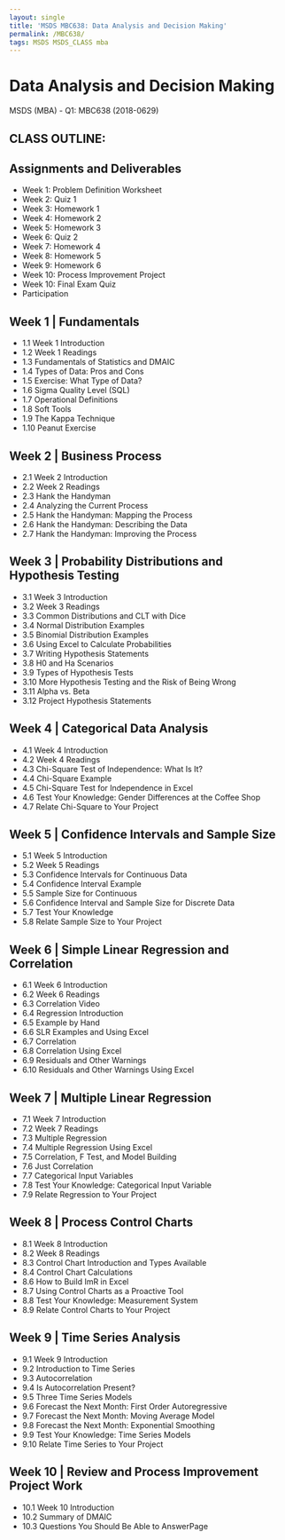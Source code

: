 ```yaml
---
layout: single
title: 'MSDS MBC638: Data Analysis and Decision Making'
permalink: /MBC638/
tags: MSDS MSDS_CLASS mba
---
```


# Data Analysis and Decision Making

MSDS (MBA) - Q1: MBC638 (2018-0629)



## CLASS OUTLINE:

## Assignments and Deliverables

 * Week 1: Problem Definition Worksheet
 * Week 2: Quiz 1  
 * Week 3: Homework 1
 * Week 4: Homework 2
 * Week 5: Homework 3
 * Week 6: Quiz 2  
 * Week 7: Homework 4
 * Week 8: Homework 5 
 * Week 9: Homework 6
 * Week 10: Process Improvement Project
 * Week 10: Final Exam Quiz 
 * Participation

## Week 1 | Fundamentals

 * 1.1 Week 1 Introduction
 * 1.2 Week 1 Readings
 * 1.3 Fundamentals of Statistics and DMAIC
 * 1.4 Types of Data: Pros and Cons
 * 1.5 Exercise: What Type of Data?
 * 1.6 Sigma Quality Level (SQL)
 * 1.7 Operational Definitions
 * 1.8 Soft Tools
 * 1.9 The Kappa Technique
 * 1.10 Peanut Exercise

## Week 2 | Business Process

 * 2.1 Week 2 Introduction
 * 2.2 Week 2 Readings
 * 2.3 Hank the Handyman
 * 2.4 Analyzing the Current Process
 * 2.5 Hank the Handyman: Mapping the Process
 * 2.6 Hank the Handyman: Describing the Data
 * 2.7 Hank the Handyman: Improving the Process

## Week 3 | Probability Distributions and Hypothesis Testing

 * 3.1 Week 3 Introduction
 * 3.2 Week 3 Readings
 * 3.3 Common Distributions and CLT with Dice
 * 3.4 Normal Distribution Examples
 * 3.5 Binomial Distribution Examples
 * 3.6 Using Excel to Calculate Probabilities
 * 3.7 Writing Hypothesis Statements
 * 3.8 H0 and Ha Scenarios
 * 3.9 Types of Hypothesis Tests
 * 3.10 More Hypothesis Testing and the Risk of Being Wrong
 * 3.11 Alpha vs. Beta
 * 3.12 Project Hypothesis Statements

## Week 4 | Categorical Data Analysis

 * 4.1 Week 4 Introduction
 * 4.2 Week 4 Readings
 * 4.3 Chi-Square Test of Independence: What Is It?
 * 4.4 Chi-Square Example
 * 4.5 Chi-Square Test for Independence in Excel
 * 4.6 Test Your Knowledge: Gender Differences at the Coffee Shop
 * 4.7 Relate Chi-Square to Your Project

## Week 5 | Confidence Intervals and Sample Size

 * 5.1 Week 5 Introduction
 * 5.2 Week 5 Readings
 * 5.3 Confidence Intervals for Continuous Data
 * 5.4 Confidence Interval Example
 * 5.5 Sample Size for Continuous
 * 5.6 Confidence Interval and Sample Size for Discrete Data
 * 5.7 Test Your Knowledge
 * 5.8 Relate Sample Size to Your Project

## Week 6 | Simple Linear Regression and Correlation

 * 6.1 Week 6 Introduction
 * 6.2 Week 6 Readings
 * 6.3 Correlation Video
 * 6.4 Regression Introduction
 * 6.5 Example by Hand
 * 6.6 SLR Examples and Using Excel
 * 6.7 Correlation
 * 6.8 Correlation Using Excel
 * 6.9 Residuals and Other Warnings
 * 6.10 Residuals and Other Warnings Using Excel 

## Week 7 | Multiple Linear Regression

 * 7.1 Week 7 Introduction
 * 7.2 Week 7 Readings
 * 7.3 Multiple Regression
 * 7.4 Multiple Regression Using Excel
 * 7.5 Correlation, F Test, and Model Building
 * 7.6 Just Correlation
 * 7.7 Categorical Input Variables
 * 7.8 Test Your Knowledge: Categorical Input Variable
 * 7.9 Relate Regression to Your Project

## Week 8 | Process Control Charts

 * 8.1 Week 8 Introduction
 * 8.2 Week 8 Readings
 * 8.3 Control Chart Introduction and Types Available
 * 8.4 Control Chart Calculations
 * 8.6 How to Build ImR in Excel
 * 8.7 Using Control Charts as a Proactive Tool
 * 8.8 Test Your Knowledge: Measurement System
 * 8.9 Relate Control Charts to Your Project

## Week 9 | Time Series Analysis

 * 9.1 Week 9 Introduction
 * 9.2 Introduction to Time Series
 * 9.3 Autocorrelation
 * 9.4 Is Autocorrelation Present?
 * 9.5 Three Time Series Models
 * 9.6 Forecast the Next Month: First Order Autoregressive
 * 9.7 Forecast the Next Month: Moving Average Model
 * 9.8 Forecast the Next Month: Exponential Smoothing
 * 9.9 Test Your Knowledge: Time Series Models
 * 9.10 Relate Time Series to Your Project

## Week 10 | Review and Process Improvement Project Work

 * 10.1 Week 10 Introduction
 * 10.2 Summary of DMAIC
 * 10.3 Questions You Should Be Able to AnswerPage  